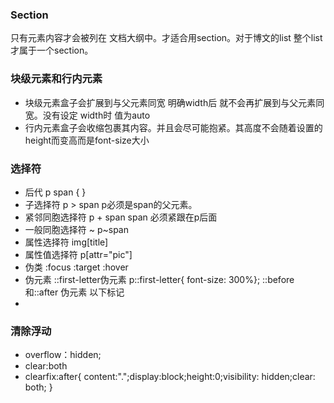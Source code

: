 
### Section
只有元素内容才会被列在 文档大纲中。才适合用section。对于博文的list 整个list才属于一个section。

### 块级元素和行内元素
* 块级元素盒子会扩展到与父元素同宽 明确width后 就不会再扩展到与父元素同宽。没有设定 width时 值为auto
* 行内元素盒子会收缩包裹其内容。并且会尽可能抱紧。其高度不会随着设置的height而变高而是font-size大小

### 选择符

* 后代 p span { }
* 子选择符 p > span  p必须是span的父元素。
* 紧邻同胞选择符 p + span span 必须紧跟在p后面
* 一般同胞选择符 ~  p~span
* 属性选择符 img[title]
* 属性值选择符 p[attr="pic"]
* 伪类 :focus :target :hover
* 伪元素 ::first-letter伪元素  p::first-letter{ font-size: 300%}; ::before 和::after 伪元素 以下标记
*

### 清除浮动
* overflow：hidden;
* clear:both
* clearfix:after{ content:".";display:block;height:0;visibility: hidden;clear: both; }


#### 
